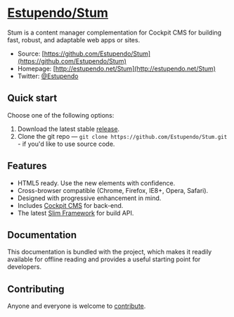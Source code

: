 # [Estupendo/Stum](https://github.com/Estupendo/Stum)

Stum is a content manager complementation for Cockpit CMS for building fast,
robust, and adaptable web apps or sites.

* Source: [https://github.com/Estupendo/Stum](https://github.com/Estupendo/Stum)
* Homepage: [http://estupendo.net/Stum](http://estupendo.net/Stum)
* Twitter: [@Estupendo](http://twitter.com/Estupendo)


## Quick start

Choose one of the following options:

1. Download the latest stable [release](https://github.com/Estupendo/Stum/releases).
2. Clone the git repo — `git clone
   https://github.com/Estupendo/Stum.git` - if you'd like to
   use source code.


## Features

* HTML5 ready. Use the new elements with confidence.
* Cross-browser compatible (Chrome, Firefox, IE8+, Opera, Safari).
* Designed with progressive enhancement in mind.
* Includes [Cockpit CMS](http://getcockpit.com/) for back-end.
* The latest [Slim Framework](http://www.slimframework.com/) for build API.


## Documentation

This documentation is bundled with the project, which makes it readily available for
offline reading and provides a useful starting point for developers.


## Contributing

Anyone and everyone is welcome to [contribute](https://github.com/Estupendo/Stum/issues).
